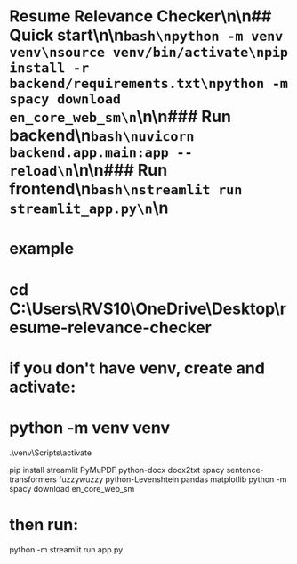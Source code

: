 # Resume Relevance Checker\n\n## Quick start\n\n```bash\npython -m venv venv\nsource venv/bin/activate\npip install -r backend/requirements.txt\npython -m spacy download en_core_web_sm\n```\n\n### Run backend\n```bash\nuvicorn backend.app.main:app --reload\n```\n\n### Run frontend\n```bash\nstreamlit run streamlit_app.py\n```\n
# example
# cd C:\Users\RVS10\OneDrive\Desktop\resume-relevance-checker
# if you don't have venv, create and activate:
# python -m venv venv
.\venv\Scripts\activate

pip install streamlit PyMuPDF python-docx docx2txt spacy sentence-transformers fuzzywuzzy python-Levenshtein pandas matplotlib
python -m spacy download en_core_web_sm

# then run:
python -m streamlit run app.py